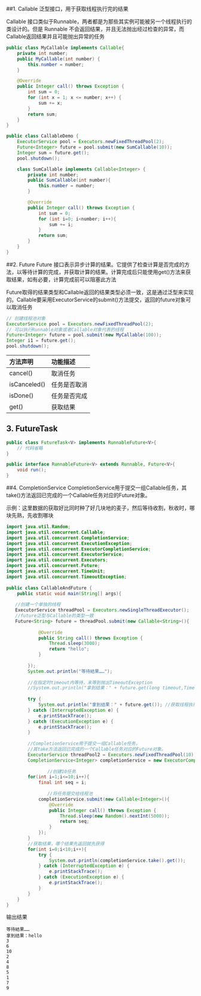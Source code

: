 ##1. Callable 
泛型接口，用于获取线程执行完的结果

Callable 接口类似于Runnable，两者都是为那些其实例可能被另一个线程执行的类设计的。但是 Runnable 不会返回结果，并且无法抛出经过检查的异常，而Callable返回结果并且可能抛出异常的任务

```java
public class MyCallable implements Callable{
    private int number;
    public MyCallable(int number) {
        this.number = number;
    }

    @Override
    public Integer call() throws Exception {
        int sum = 0;
        for (int x = 1; x <= number; x++) {
            sum += x;
        }
        return sum;
    }
}

public class CallableDemo {
    ExecutorService pool = Executors.newFixedThreadPool(2);
    Future<Integer> future = pool.submit(new SumCallable(10));
    Integer sum = future.get();
    pool.shutdown();

    class SumCallable implements Callable<Integer> {
        private int number;
        public SumCallable(int number){
            this.number = number;
        }

        @Override
        public Integer call() throws Exception {
            int sum = 0;
            for (int i=0; i<number; i++){
                sum += i;
            }
            return sum;
        }
    }
}
```

##2. Future 
Future 接口表示异步计算的结果。它提供了检查计算是否完成的方法，以等待计算的完成，并获取计算的结果。计算完成后只能使用get()方法来获取结果，如有必要，计算完成前可以阻塞此方法

Future取得的结果类型和Callable返回的结果类型必须一致，这是通过泛型来实现的。Callable要采用ExecutorService的submit()方法提交，返回的future对象可以取消任务

```java
// 创建线程池对象
ExecutorService pool = Executors.newFixedThreadPool(2);
// 可以执行Runnable对象或者Callable对象代表的线程
Future<Integer> future = pool.submit(new MyCallable(100));
Integer i1 = future.get();
pool.shutdown();
```

| 方法声明         | 功能描述   |
| :----------- | :----- |
| cancel()     | 取消任务   |
| isCanceled() | 任务是否取消 |
| isDone()     | 任务是否完成 |
| get()        | 获取结果   |

## 3. FutureTask

```java
public class FutureTask<V> implements RunnableFuture<V>{
	// 代码省略
}

public interface RunnableFuture<V> extends Runnable, Future<V>{
  	void run();
}
```

##4. CompletionService
CompletionService用于提交一组Callable任务，其take()方法返回已完成的一个Callable任务对应的Future对象。

示例：这里数据的获取好比同时种了好几块地的麦子，然后等待收割，秋收时，哪块先熟，先收割哪块

```java
import java.util.Random;  
import java.util.concurrent.Callable;  
import java.util.concurrent.CompletionService;  
import java.util.concurrent.ExecutionException;  
import java.util.concurrent.ExecutorCompletionService;  
import java.util.concurrent.ExecutorService;  
import java.util.concurrent.Executors;  
import java.util.concurrent.Future;  
import java.util.concurrent.TimeUnit;  
import java.util.concurrent.TimeoutException;  
  
public class CallableAndFuture {  
    public static void main(String[] args){  
  
　　//创建一个单独的线程         
　　ExecutorService threadPool = Executors.newSingleThreadExecutor();  
　　//future泛型与Callable的类型一致        
　　Future<String> future = threadPool.submit(new Callable<String>(){  
  
            @Override  
            public String call() throws Exception {  
                Thread.sleep(3000);  
                return "hello";  
            }  
              
        });  
        System.out.println("等待結果……");  
          
        //在指定时timeout内等待，未等到抛出TimeoutException  
        //System.out.println("拿到结果：" + future.get(long timeout,TimeUnit unit));  
          
        try {  
            System.out.println("拿到结果：" + future.get()); //获取线程执行后的结果  
        } catch (InterruptedException e) {  
            e.printStackTrace();  
        } catch (ExecutionException e) {  
            e.printStackTrace();  
        }  
                   
        //CompletionService用于提交一组Callable任务，  
        //其take方法返回已完成的一个Callable任务对应的Future对象。  
        ExecutorService threadPool2 = Executors.newFixedThreadPool(10);  
        CompletionService<Integer> completionService = new ExecutorCompletionService<Integer>(threadPool2);  
          
　　            //创建10任务  
        for(int i=1;i<=10;i++){  
            final int seq = i;  
  
　　            //将任务提交给线程池  
            completionService.submit(new Callable<Integer>(){  
                @Override  
                public Integer call() throws Exception {  
                    Thread.sleep(new Random().nextInt(5000));  
                    return seq;               
                }  
            });  
        }  
        //获取结果，哪个结果先返回就先获得  
        for(int i=0;i<10;i++){  
            try {  
                System.out.println(completionService.take().get());  
            } catch (InterruptedException e) {  
                e.printStackTrace();  
            } catch (ExecutionException e) {  
                e.printStackTrace();  
            }  
        }  
    }  
}  
```
输出结果

```
等待結果……
拿到结果：hello
3
6
10
2
4
8
5
1
7
9
```